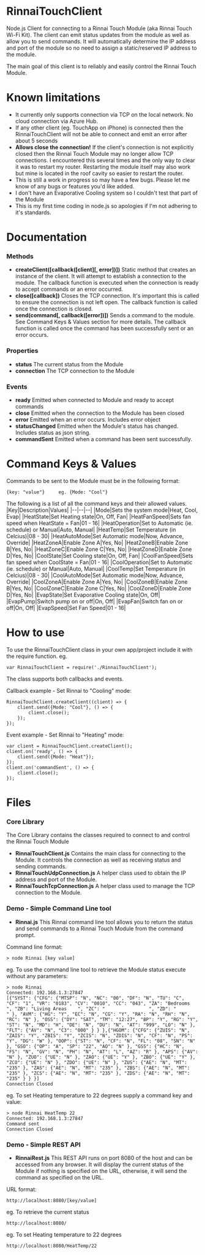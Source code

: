 # RinnaiTouchClient
Node.js Client for connecting to a Rinnai Touch Module (aka Rinnai Touch Wi-Fi Kit). The client can emit status updates from the module as well as allow you to send commands. It will automatically determine the IP address and port of the module so no need to assign a static/reserved IP address to the module.

The main goal of this client is to reliably and easily control the Rinnai Touch Module.

# Known limitations
 - It currently only supports connection via TCP on the local network. No cloud connection via Azure Hub.
 - If any other client (eg. TouchApp on iPhone) is connected then the RinnaiTouchClient will not be able to connect and emit an error after about 5 seconds
 - **Allows close the connection!**  If the client's connection is not explicitly closed then the Rinnai Touch Module may no longer allow TCP connections. I encountered this several times and the only way to clear it was to restart my router. Restarting the module itself may also work but mine is located in the roof cavity so easier to restart the router.
 - This is still a work in progress so may have a few bugs. Please let me know of any bugs or features you'd like added.
 - I don't have an Evaporative Cooling system so I couldn't test that part of the Module
 - This is my first time coding in node.js so apologies if I'm not adhering to it's standards. 

# Documentation
### Methods
- **createClient([callback([client][, error])])**
Static method that creates an instance of the client. It will attempt to establish a connection to the module. The callback function is executed when the connection is ready to accept commands or an error occurred.
- **close([callback])**
Closes the TCP connection. It's important this is called to ensure the connection is not left open.  The callback function is called once the connection is closed.
- **send(command[, callback([error])])**
Sends a command to the module. See Command Keys & Values section for more details. The callback function is called once the command has been successfully sent or an error occurs.
### Properties
- **status**
The current status from the Module
- **connection**
The TCP connection to the Module
### Events
 - **ready**
 Emitted when connected to Module and ready to accept commands
 - **close**
 Emitted when the connection to the Module has been closed
 - **error**
 Emitted when an error occurs. Includes error object
 - **statusChanged**
 Emitted when the Module's status has changed. Includes status as json string.
 - **commandSent**
 Emitted when a command has been sent successfully.

# Command Keys & Values
Commands to be sent to the Module must be in the following format:

    {key: "value"}     eg. {Mode: "Cool"}

The following is a list of all the command keys and their allowed values.
|Key|Description|Values|
|--|--|--|
|Mode|Sets the system mode|Heat, Cool, Evap|
|HeatState|Set Heating state|On, Off, Fan|
|HeatFanSpeed|Sets fan speed when HeatState = Fan|01 - 16|
|HeatOperation|Set to Automatic (ie. schedule) or Manual|Auto, Manual|
|HeatTemp|Set Temperature (in Celcius)|08 - 30|
|HeatAutoMode|Set Automatic mode|Now, Advance, Override|
|HeatZoneA|Enable Zone A|Yes, No|
|HeatZoneB|Enable Zone B|Yes, No|
|HeatZoneC|Enable Zone C|Yes, No|
|HeatZoneD|Enable Zone D|Yes, No|
|CoolState|Set Cooling state|On, Off, Fan|
|CoolFanSpeed|Sets fan speed when CoolState = Fan|01 - 16|
|CoolOperation|Set to Automatic (ie. schedule) or Manual|Auto, Manual|
|CoolTemp|Set Temperature (in Celcius)|08 - 30|
|CoolAutoMode|Set Automatic mode|Now, Advance, Override|
|CoolZoneA|Enable Zone A|Yes, No|
|CoolZoneB|Enable Zone B|Yes, No|
|CoolZoneC|Enable Zone C|Yes, No|
|CoolZoneD|Enable Zone D|Yes, No|
|EvapState|Set Evaporative Cooling state|On, Off|
|EvapPump|Switch pump on or off|On, Off|
|EvapFan|Switch fan on or off|On, Off|
|EvapSpeed|Set Fan Speed|01 - 16|



# How to use
To use the RinnaiTouchClient class in your own app/project include it with the require function. eg.

    var RinnaiTouchClient = require('./RinnaiTouchClient');

The class supports both callbacks and events.

Callback example - Set Rinnai to "Cooling" mode:

    RinnaiTouchClient.createClient((client) => {
        client.send({Mode: "Cool"}, () => {
            client.close();
        });
    });

Event example - Set Rinnai to "Heating" mode:

    var client = RinnaiTouchClient.createClient();
    client.on('ready', () => {
        client.send({Mode: "Heat"});
    });
    client.on('commandSent', () => {
        client.close();
    });

# Files

### Core Library

The Core Library contains the classes required to connect to and control the Rinnai Touch Module

 - **RinnaiTouchClient.js**
Contains the main class for connecting to the Module. It controls the connection as well as receiving status and sending commands.
 - **RinnaiTouchUdpConnection.js**
A helper class used to obtain the IP address and port of the Module.
- **RinnaiTouchTcpConnection.js**
A helper class used to manage the TCP connection to the Module.

### Demo - Simple Command Line tool

- **Rinnai.js**
This Rinnai command line tool allows you to return the status and send commands to a Rinnai Touch Module from the command prompt.

Command line format:

 

    > node Rinnai [key value]

eg. To use the command line tool to retrieve the Module status execute without any parameters:

    > node Rinnai
    Connected: 192.168.1.3:27847
    [{"SYST": {"CFG": {"MTSP": "N", "NC": "00", "DF": "N", "TU": "C", "CF": "1", "VR": "0183", "CV": "0010", "CC": "043", "ZA": "Bedrooms        ", "ZB": "Living Areas    ", "ZC": "                ", "ZD": "                " }, "AVM": {"HG": "Y", "EC": "N", "CG": "Y", "RA": "N", "RH": "N", "RC": "N" }, "OSS": {"DY": "SAT", "TM": "12:27", "BP": "Y", "RG": "Y", "ST": "N", "MD": "H", "DE": "N", "DU": "N", "AT": "999", "LO": "N" }, "FLT": {"AV": "N", "C3": "000" } } },{"HGOM": {"CFG": {"ZUIS": "N", "ZAIS": "Y", "ZBIS": "Y", "ZCIS": "N", "ZDIS": "N", "CF": "N", "PS": "Y", "DG": "W" }, "OOP": {"ST": "N", "CF": "N", "FL": "08", "SN": "N" }, "GSO": {"OP": "A", "SP": "22", "AO": "N" }, "GSS": {"HC": "N", "FS": "N", "GV": "N", "PH": "N", "AT": "L", "AZ": "R" }, "APS": {"AV": "N" }, "ZUO": {"UE": "N" }, "ZAO": {"UE": "Y" }, "ZBO": {"UE": "Y" }, "ZCO": {"UE": "N" }, "ZDO": {"UE": "N" }, "ZUS": {"AE": "N", "MT": "235" }, "ZAS": {"AE": "N", "MT": "235" }, "ZBS": {"AE": "N", "MT": "235" }, "ZCS": {"AE": "N", "MT": "235" }, "ZDS": {"AE": "N", "MT": "235" } } }]
    Connection Closed

eg. To set Heating temperature to 22 degrees supply a command key and value:

    > node Rinnai HeatTemp 22
    Connected: 192.168.1.3:27847
    Command sent
    Connection Closed

### Demo - Simple REST API
- **RinnaiRest.js** 
This REST API runs on port 8080 of the host and can be accessed from any browser. It will display the current status of the Module if nothing is specified on the URL, otherwise, it will send the command as specified on the URL.

URL format:



    http://localhost:8080/[key/value]

eg. To retrieve the current status

    http://localhost:8080/

eg. To set Heating temperature to 22 degrees

    http://localhost:8080/HeatTemp/22